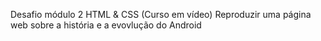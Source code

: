 Desafio módulo 2 HTML & CSS (Curso em vídeo) 
Reproduzir uma página web sobre a história e a evovlução do Android
